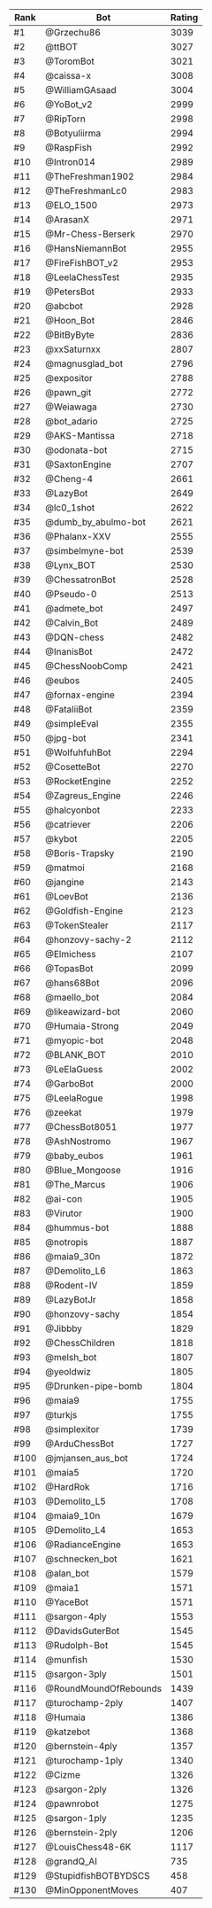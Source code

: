 Rank|Bot|Rating
---|---|---
#1|@Grzechu86|3039
#2|@ttBOT|3027
#3|@ToromBot|3021
#4|@caissa-x|3008
#5|@WilliamGAsaad|3004
#6|@YoBot_v2|2999
#7|@RipTorn|2998
#8|@Botyuliirma|2994
#9|@RaspFish|2992
#10|@Intron014|2989
#11|@TheFreshman1902|2984
#12|@TheFreshmanLc0|2983
#13|@ELO_1500|2973
#14|@ArasanX|2971
#15|@Mr-Chess-Berserk|2970
#16|@HansNiemannBot|2955
#17|@FireFishBOT_v2|2953
#18|@LeelaChessTest|2935
#19|@PetersBot|2933
#20|@abcbot|2928
#21|@Hoon_Bot|2846
#22|@BitByByte|2836
#23|@xxSaturnxx|2807
#24|@magnusglad_bot|2796
#25|@expositor|2788
#26|@pawn_git|2772
#27|@Weiawaga|2730
#28|@bot_adario|2725
#29|@AKS-Mantissa|2718
#30|@odonata-bot|2715
#31|@SaxtonEngine|2707
#32|@Cheng-4|2661
#33|@LazyBot|2649
#34|@lc0_1shot|2622
#35|@dumb_by_abulmo-bot|2621
#36|@Phalanx-XXV|2555
#37|@simbelmyne-bot|2539
#38|@Lynx_BOT|2530
#39|@ChessatronBot|2528
#40|@Pseudo-0|2513
#41|@admete_bot|2497
#42|@Calvin_Bot|2489
#43|@DQN-chess|2482
#44|@InanisBot|2472
#45|@ChessNoobComp|2421
#46|@eubos|2405
#47|@fornax-engine|2394
#48|@FataliiBot|2359
#49|@simpleEval|2355
#50|@jpg-bot|2341
#51|@WolfuhfuhBot|2294
#52|@CosetteBot|2270
#53|@RocketEngine|2252
#54|@Zagreus_Engine|2246
#55|@halcyonbot|2233
#56|@catriever|2206
#57|@kybot|2205
#58|@Boris-Trapsky|2190
#59|@matmoi|2168
#60|@jangine|2143
#61|@LoevBot|2136
#62|@Goldfish-Engine|2123
#63|@TokenStealer|2117
#64|@honzovy-sachy-2|2112
#65|@Elmichess|2107
#66|@TopasBot|2099
#67|@hans68Bot|2096
#68|@maello_bot|2084
#69|@likeawizard-bot|2060
#70|@Humaia-Strong|2049
#71|@myopic-bot|2048
#72|@BLANK_BOT|2010
#73|@LeElaGuess|2002
#74|@GarboBot|2000
#75|@LeelaRogue|1998
#76|@zeekat|1979
#77|@ChessBot8051|1977
#78|@AshNostromo|1967
#79|@baby_eubos|1961
#80|@Blue_Mongoose|1916
#81|@The_Marcus|1906
#82|@ai-con|1905
#83|@Virutor|1900
#84|@hummus-bot|1888
#85|@notropis|1887
#86|@maia9_30n|1872
#87|@Demolito_L6|1863
#88|@Rodent-IV|1859
#89|@LazyBotJr|1858
#90|@honzovy-sachy|1854
#91|@Jibbby|1829
#92|@ChessChildren|1818
#93|@melsh_bot|1807
#94|@yeoldwiz|1805
#95|@Drunken-pipe-bomb|1804
#96|@maia9|1755
#97|@turkjs|1755
#98|@simplexitor|1739
#99|@ArduChessBot|1727
#100|@jmjansen_aus_bot|1724
#101|@maia5|1720
#102|@HardRok|1716
#103|@Demolito_L5|1708
#104|@maia9_10n|1679
#105|@Demolito_L4|1653
#106|@RadianceEngine|1653
#107|@schnecken_bot|1621
#108|@alan_bot|1579
#109|@maia1|1571
#110|@YaceBot|1571
#111|@sargon-4ply|1553
#112|@DavidsGuterBot|1545
#113|@Rudolph-Bot|1545
#114|@munfish|1530
#115|@sargon-3ply|1501
#116|@RoundMoundOfRebounds|1439
#117|@turochamp-2ply|1407
#118|@Humaia|1386
#119|@katzebot|1368
#120|@bernstein-4ply|1357
#121|@turochamp-1ply|1340
#122|@Cizme|1326
#123|@sargon-2ply|1326
#124|@pawnrobot|1275
#125|@sargon-1ply|1235
#126|@bernstein-2ply|1206
#127|@LouisChess48-6K|1117
#128|@grandQ_AI|735
#129|@StupidfishBOTBYDSCS|458
#130|@MinOpponentMoves|407
